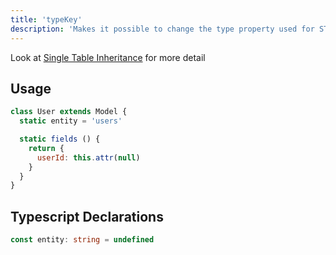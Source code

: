 ```yaml
---
title: 'typeKey'
description: 'Makes it possible to change the type property used for STI'
---
```


Look at [Single Table Inheritance](../../guide/model/single-table-inheritance) for more detail

## Usage

````js
class User extends Model {
  static entity = 'users'

  static fields () {
    return {
      userId: this.attr(null)
    }
  }
}
````

## Typescript Declarations
````ts
const entity: string = undefined
````

